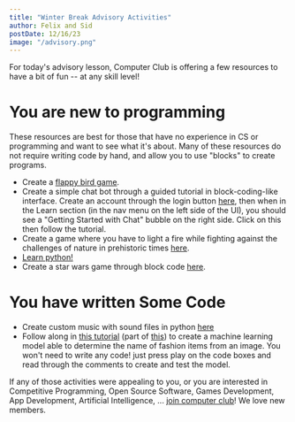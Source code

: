 ```yaml
---
title: "Winter Break Advisory Activities"
author: Felix and Sid
postDate: 12/16/23
image: "/advisory.png"
---
```


For today's advisory lesson, Computer Club is offering a few resources to have a bit of fun -- at any skill level!

# You are new to programming

These resources are best for those that have no experience in CS or programming and want to see what it's about. Many of these resources do not require writing code by hand, and allow you to use "blocks" to create programs.

- Create a [flappy bird game](https://studio.code.org/flappy/1).
- Create a simple chat bot through a guided tutorial in block-coding-like interface. Create an account through the login button [here](https://pickcode.io/), then when in the Learn section (in the nav menu on the left side of the UI), you should see a "Getting Started with Chat" bubble on the right side. Click on this then follow the tutorial. 
- Create a game where you have to light a fire while fighting against the challenges of nature in prehistoric times [here](https://arcade.makecode.com/--skillmap#docs:/skillmap/sparks).
- [Learn python!](https://www.youtube.com/watch?v=7wnove7K-ZQ&list=PLu0W_9lII9agwh1XjRt242xIpHhPT2llg)
- Create a star wars game through block code [here](https://studio.code.org/s/starwarsblocks?viewAs=Instructor).

# You have written Some Code

- Create custom music with sound files in python [here](https://earsketch.gatech.edu/earsketch2/?curriculum=/en/v1/ch_HourOfCode:WhatIs&language=python)
- Follow along in [this tutorial](https://colab.research.google.com/github/tensorflow/docs/blob/master/site/en/tutorials/keras/classification.ipynb) (part of [this](https://www.tensorflow.org/tutorials/keras/classification)) to create a machine learning model able to determine the name of fashion items from an image. You won't need to write any code! just press play on the code boxes and read through the comments to create and test the model.

If any of those activities were appealing to you, or you are interested in Competitive Programming, Open Source Software, Games Development, App Development, Artificial Intelligence, ... [join computer club](/signup)! We love new members.
